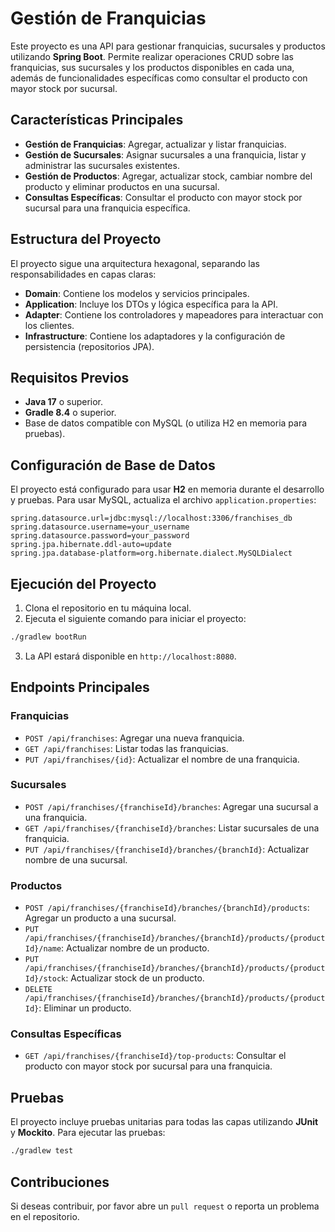 
# Gestión de Franquicias

Este proyecto es una API para gestionar franquicias, sucursales y productos utilizando **Spring Boot**. Permite realizar operaciones CRUD sobre las franquicias, sus sucursales y los productos disponibles en cada una, además de funcionalidades específicas como consultar el producto con mayor stock por sucursal.

## Características Principales

- **Gestión de Franquicias**: Agregar, actualizar y listar franquicias.
- **Gestión de Sucursales**: Asignar sucursales a una franquicia, listar y administrar las sucursales existentes.
- **Gestión de Productos**: Agregar, actualizar stock, cambiar nombre del producto y eliminar productos en una sucursal.
- **Consultas Específicas**: Consultar el producto con mayor stock por sucursal para una franquicia específica.

## Estructura del Proyecto

El proyecto sigue una arquitectura hexagonal, separando las responsabilidades en capas claras:

- **Domain**: Contiene los modelos y servicios principales.
- **Application**: Incluye los DTOs y lógica específica para la API.
- **Adapter**: Contiene los controladores y mapeadores para interactuar con los clientes.
- **Infrastructure**: Contiene los adaptadores y la configuración de persistencia (repositorios JPA).

## Requisitos Previos

- **Java 17** o superior.
- **Gradle 8.4** o superior.
- Base de datos compatible con MySQL (o utiliza H2 en memoria para pruebas).

## Configuración de Base de Datos

El proyecto está configurado para usar **H2** en memoria durante el desarrollo y pruebas. Para usar MySQL, actualiza el archivo `application.properties`:

```properties
spring.datasource.url=jdbc:mysql://localhost:3306/franchises_db
spring.datasource.username=your_username
spring.datasource.password=your_password
spring.jpa.hibernate.ddl-auto=update
spring.jpa.database-platform=org.hibernate.dialect.MySQLDialect
```

## Ejecución del Proyecto

1. Clona el repositorio en tu máquina local.
2. Ejecuta el siguiente comando para iniciar el proyecto:

```bash
./gradlew bootRun
```

3. La API estará disponible en `http://localhost:8080`.

## Endpoints Principales

### Franquicias

- `POST /api/franchises`: Agregar una nueva franquicia.
- `GET /api/franchises`: Listar todas las franquicias.
- `PUT /api/franchises/{id}`: Actualizar el nombre de una franquicia.

### Sucursales

- `POST /api/franchises/{franchiseId}/branches`: Agregar una sucursal a una franquicia.
- `GET /api/franchises/{franchiseId}/branches`: Listar sucursales de una franquicia.
- `PUT /api/franchises/{franchiseId}/branches/{branchId}`: Actualizar nombre de una sucursal.

### Productos

- `POST /api/franchises/{franchiseId}/branches/{branchId}/products`: Agregar un producto a una sucursal.
- `PUT /api/franchises/{franchiseId}/branches/{branchId}/products/{productId}/name`: Actualizar nombre de un producto.
- `PUT /api/franchises/{franchiseId}/branches/{branchId}/products/{productId}/stock`: Actualizar stock de un producto.
- `DELETE /api/franchises/{franchiseId}/branches/{branchId}/products/{productId}`: Eliminar un producto.

### Consultas Específicas

- `GET /api/franchises/{franchiseId}/top-products`: Consultar el producto con mayor stock por sucursal para una franquicia.

## Pruebas

El proyecto incluye pruebas unitarias para todas las capas utilizando **JUnit** y **Mockito**. Para ejecutar las pruebas:

```bash
./gradlew test
```

## Contribuciones

Si deseas contribuir, por favor abre un `pull request` o reporta un problema en el repositorio.

